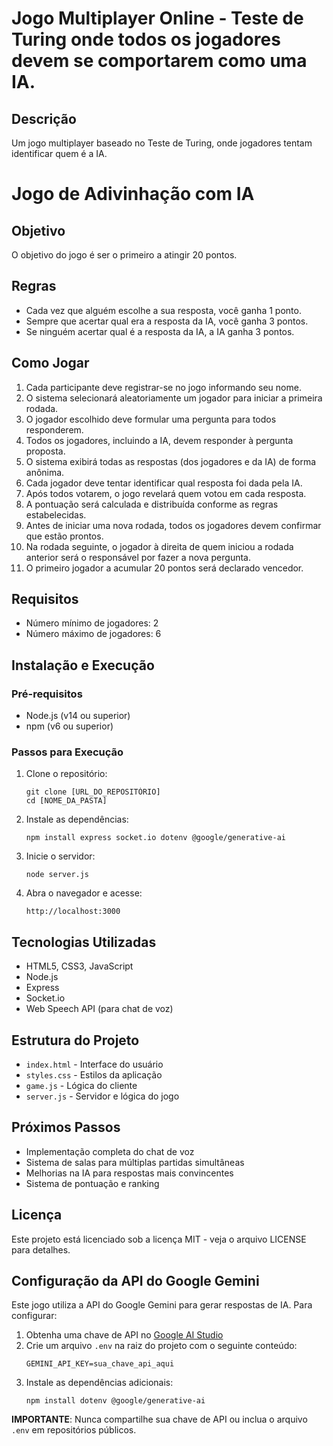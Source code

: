 # Jogo Multiplayer Online - Teste de Turing onde todos os jogadores devem se comportarem como uma IA.

## Descrição
Um jogo multiplayer baseado no Teste de Turing, onde jogadores tentam identificar quem é a IA.

# Jogo de Adivinhação com IA

## Objetivo
O objetivo do jogo é ser o primeiro a atingir 20 pontos.

## Regras
- Cada vez que alguém escolhe a sua resposta, você ganha 1 ponto.
- Sempre que acertar qual era a resposta da IA, você ganha 3 pontos.
- Se ninguém acertar qual é a resposta da IA, a IA ganha 3 pontos.

## Como Jogar
1. Cada participante deve registrar-se no jogo informando seu nome.
2. O sistema selecionará aleatoriamente um jogador para iniciar a primeira rodada.
3. O jogador escolhido deve formular uma pergunta para todos responderem.
4. Todos os jogadores, incluindo a IA, devem responder à pergunta proposta.
5. O sistema exibirá todas as respostas (dos jogadores e da IA) de forma anônima.
6. Cada jogador deve tentar identificar qual resposta foi dada pela IA.
7. Após todos votarem, o jogo revelará quem votou em cada resposta.
8. A pontuação será calculada e distribuída conforme as regras estabelecidas.
9. Antes de iniciar uma nova rodada, todos os jogadores devem confirmar que estão prontos.
10. Na rodada seguinte, o jogador à direita de quem iniciou a rodada anterior será o responsável por fazer a nova pergunta.
11. O primeiro jogador a acumular 20 pontos será declarado vencedor.

## Requisitos
- Número mínimo de jogadores: 2
- Número máximo de jogadores: 6

## Instalação e Execução

### Pré-requisitos
- Node.js (v14 ou superior)
- npm (v6 ou superior)

### Passos para Execução

1. Clone o repositório:
   ```
   git clone [URL_DO_REPOSITÓRIO]
   cd [NOME_DA_PASTA]
   ```

2. Instale as dependências:
   ```
   npm install express socket.io dotenv @google/generative-ai
   ```

3. Inicie o servidor:
   ```
   node server.js
   ```

4. Abra o navegador e acesse:
   ```
   http://localhost:3000
   ```

## Tecnologias Utilizadas

- HTML5, CSS3, JavaScript
- Node.js
- Express
- Socket.io
- Web Speech API (para chat de voz)

## Estrutura do Projeto

- `index.html` - Interface do usuário
- `styles.css` - Estilos da aplicação
- `game.js` - Lógica do cliente
- `server.js` - Servidor e lógica do jogo

## Próximos Passos

- Implementação completa do chat de voz
- Sistema de salas para múltiplas partidas simultâneas
- Melhorias na IA para respostas mais convincentes
- Sistema de pontuação e ranking

## Licença

Este projeto está licenciado sob a licença MIT - veja o arquivo LICENSE para detalhes.

## Configuração da API do Google Gemini

Este jogo utiliza a API do Google Gemini para gerar respostas de IA. Para configurar:

1. Obtenha uma chave de API no [Google AI Studio](https://makersuite.google.com/)
2. Crie um arquivo `.env` na raiz do projeto com o seguinte conteúdo:
   ```
   GEMINI_API_KEY=sua_chave_api_aqui
   ```
3. Instale as dependências adicionais:
   ```
   npm install dotenv @google/generative-ai
   ```

**IMPORTANTE**: Nunca compartilhe sua chave de API ou inclua o arquivo `.env` em repositórios públicos. 
